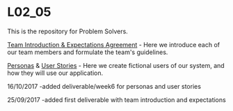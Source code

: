 # L02_05
This is the repository for Problem Solvers.

[Team Introduction & Expectations Agreement](https://www.github.com/CSCC01F17/L02_05/blob/master/deliverables/week4/deliverable_1.pdf) - Here we introduce each of our team members and formulate the team's guidelines.

[Personas](https://www.github.com/CSCC01F17/L02_05/blob/master/deliverables/week6/Personas_v0.pdf) & [User Stories](https://www.github.com/CSCC01F17/L02_05/blob/master/deliverables/week6/UserStories_v0.pdf) - Here we create fictional users of our system, and how they will use our application.




16/10/2017
-added deliverable/week6 for personas and user stories

25/09/2017
-added first deliverable with team introduction and expectations
